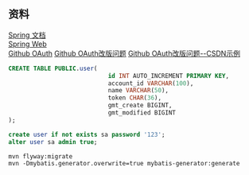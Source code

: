 ## 资料
[Spring 文档](https://spring.io/guides)  
[Spring Web](https://spring.io/guides/gs/serving-web-content/)  
[Github OAuth](https://docs.github.com/en/developers/apps/building-github-apps/creating-a-github-app)
[Github OAuth改版问题](https://docs.github.com/en/rest/overview/other-authentication-methods)
[Github OAuth改版问题--CSDN示例](https://blog.csdn.net/kuaileky/article/details/104217757)
```sql
CREATE TABLE PUBLIC.user(
                            id INT AUTO_INCREMENT PRIMARY KEY,
                            account_id VARCHAR(100),
                            name VARCHAR(50),
                            token CHAR(36),
                            gmt_create BIGINT,
                            gmt_modified BIGINT
);
```
```sql
create user if not exists sa password '123';
alter user sa admin true;
```
```shell
mvn flyway:migrate
mvn -Dmybatis.generator.overwrite=true mybatis-generator:generate
```
